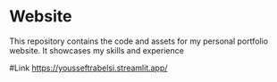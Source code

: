 # Website
This repository contains the code and assets for my personal portfolio website. It showcases my skills and experience

#Link
https://yousseftrabelsi.streamlit.app/


